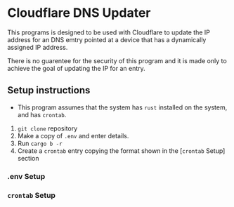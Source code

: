 # Cloudflare DNS Updater

This programs is designed to be used with Cloudflare to update the IP address for an DNS emtry pointed at a device that has a dynamically assigned IP address.

There is no guarentee for the security of this program and it is made only to achieve the goal of updating the IP for an entry.

## Setup instructions

* This program assumes that the system has `rust` installed on the system, and has `crontab`.

1. `git clone` repository
2. Make a copy of `.env` and enter details.
3. Run `cargo b -r`
4. Create a `crontab` entry copying the format shown in the [`crontab` Setup] section

### .env Setup


### `crontab` Setup

